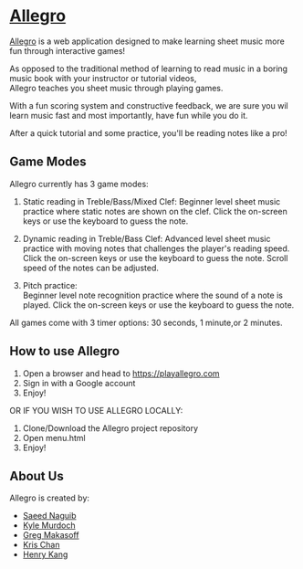 # [Allegro](https://www.playallegro.com/)

[Allegro](https://www.playallegro.com/) is a web application designed to make learning sheet music more fun through interactive games!

As opposed to the traditional method of learning to read music in a boring music book with your instructor or tutorial videos,  
Allegro teaches you sheet music through playing games. 

With a fun scoring system and constructive feedback, we are sure you wil learn music fast and most importantly, have fun while you do it.

After a quick tutorial and some practice, you'll be reading notes like a pro!


## Game Modes

Allegro currently has 3 game modes:

1. Static reading in Treble/Bass/Mixed Clef: 
Beginner level sheet music practice where static notes are shown on the clef. 
Click the on-screen keys or use the keyboard to guess the note.

2. Dynamic reading in Treble/Bass Clef: 
Advanced level sheet music practice with moving notes that challenges the player's reading speed.
Click the on-screen keys or use the keyboard to guess the note.
Scroll speed of the notes can be adjusted.

3. Pitch practice:  
Beginner level note recognition practice where the sound of a note is played. 
Click the on-screen keys or use the keyboard to guess the note.

All games come with 3 timer options: 30 seconds, 1 minute,or 2 minutes.

## How to use Allegro


1. Open a browser and head to https://playallegro.com
2. Sign in with a Google account
3. Enjoy!

OR IF YOU WISH TO USE ALLEGRO LOCALLY:

1. Clone/Download the Allegro project repository
2. Open menu.html
3. Enjoy!


## About Us

Allegro is created by:

* [Saeed Naguib](https://github.com/sgnaguib)
* [Kyle Murdoch](https://github.com/kylemurdoch)
* [Greg Makasoff](https://github.com/GregMakasoff)
* [Kris Chan](https://github.com/KrisChan489)
* [Henry Kang](https://github.com/A01057802)


